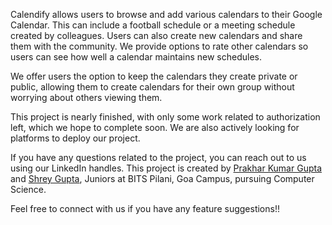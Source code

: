 Calendify allows users to browse and add various calendars to their Google Calendar. This can include a football schedule or a meeting schedule created by colleagues. Users can also create new calendars and share them with the community. We provide options to rate other calendars so users can see how well a calendar maintains new schedules.

We offer users the option to keep the calendars they create private or public, allowing them to create calendars for their own group without worrying about others viewing them.

This project is nearly finished, with only some work related to authorization left, which we hope to complete soon. We are also actively looking for platforms to deploy our project.

If you have any questions related to the project, you can reach out to us using our LinkedIn handles. This project is created by [Prakhar Kumar Gupta](https://www.linkedin.com/in/prakhar-kumar-gupta-815527259/) and [Shrey Gupta](https://www.linkedin.com/in/shreyg-upta/), Juniors at BITS Pilani, Goa Campus, pursuing Computer Science.

Feel free to connect with us if you have any feature suggestions!!

